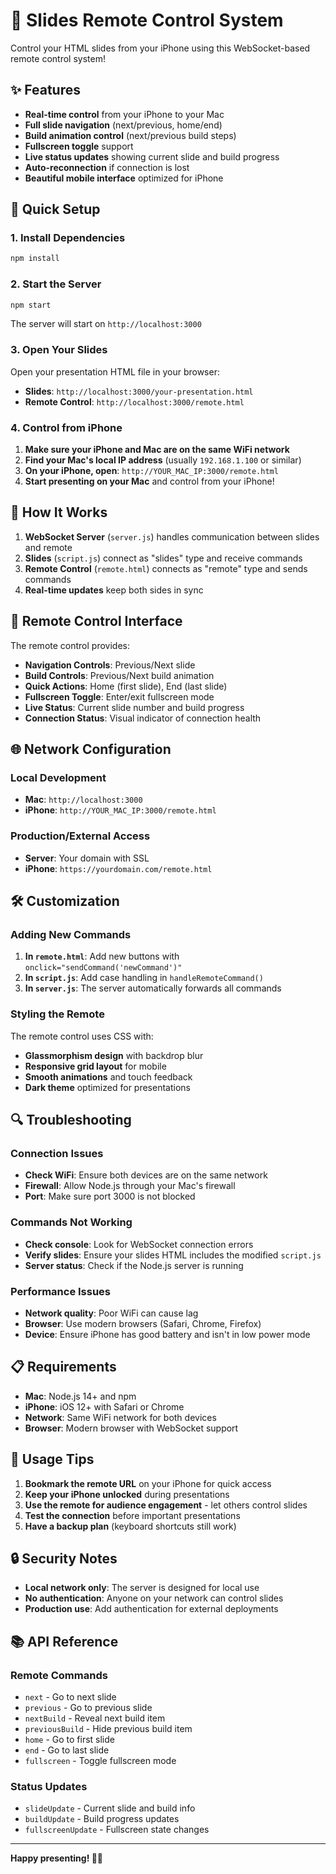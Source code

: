 # 🎯 Slides Remote Control System

Control your HTML slides from your iPhone using this WebSocket-based remote control system!

## ✨ Features

- **Real-time control** from your iPhone to your Mac
- **Full slide navigation** (next/previous, home/end)
- **Build animation control** (next/previous build steps)
- **Fullscreen toggle** support
- **Live status updates** showing current slide and build progress
- **Auto-reconnection** if connection is lost
- **Beautiful mobile interface** optimized for iPhone

## 🚀 Quick Setup

### 1. Install Dependencies

```bash
npm install
```

### 2. Start the Server

```bash
npm start
```

The server will start on `http://localhost:3000`

### 3. Open Your Slides

Open your presentation HTML file in your browser:
- **Slides**: `http://localhost:3000/your-presentation.html`
- **Remote Control**: `http://localhost:3000/remote.html`

### 4. Control from iPhone

1. **Make sure your iPhone and Mac are on the same WiFi network**
2. **Find your Mac's local IP address** (usually `192.168.1.100` or similar)
3. **On your iPhone, open**: `http://YOUR_MAC_IP:3000/remote.html`
4. **Start presenting on your Mac** and control from your iPhone!

## 🔧 How It Works

1. **WebSocket Server** (`server.js`) handles communication between slides and remote
2. **Slides** (`script.js`) connect as "slides" type and receive commands
3. **Remote Control** (`remote.html`) connects as "remote" type and sends commands
4. **Real-time updates** keep both sides in sync

## 📱 Remote Control Interface

The remote control provides:

- **Navigation Controls**: Previous/Next slide
- **Build Controls**: Previous/Next build animation
- **Quick Actions**: Home (first slide), End (last slide)
- **Fullscreen Toggle**: Enter/exit fullscreen mode
- **Live Status**: Current slide number and build progress
- **Connection Status**: Visual indicator of connection health

## 🌐 Network Configuration

### Local Development
- **Mac**: `http://localhost:3000`
- **iPhone**: `http://YOUR_MAC_IP:3000/remote.html`

### Production/External Access
- **Server**: Your domain with SSL
- **iPhone**: `https://yourdomain.com/remote.html`

## 🛠️ Customization

### Adding New Commands

1. **In `remote.html`**: Add new buttons with `onclick="sendCommand('newCommand')"`
2. **In `script.js`**: Add case handling in `handleRemoteCommand()`
3. **In `server.js`**: The server automatically forwards all commands

### Styling the Remote

The remote control uses CSS with:
- **Glassmorphism design** with backdrop blur
- **Responsive grid layout** for mobile
- **Smooth animations** and touch feedback
- **Dark theme** optimized for presentations

## 🔍 Troubleshooting

### Connection Issues
- **Check WiFi**: Ensure both devices are on the same network
- **Firewall**: Allow Node.js through your Mac's firewall
- **Port**: Make sure port 3000 is not blocked

### Commands Not Working
- **Check console**: Look for WebSocket connection errors
- **Verify slides**: Ensure your slides HTML includes the modified `script.js`
- **Server status**: Check if the Node.js server is running

### Performance Issues
- **Network quality**: Poor WiFi can cause lag
- **Browser**: Use modern browsers (Safari, Chrome, Firefox)
- **Device**: Ensure iPhone has good battery and isn't in low power mode

## 📋 Requirements

- **Mac**: Node.js 14+ and npm
- **iPhone**: iOS 12+ with Safari or Chrome
- **Network**: Same WiFi network for both devices
- **Browser**: Modern browser with WebSocket support

## 🎉 Usage Tips

1. **Bookmark the remote URL** on your iPhone for quick access
2. **Keep your iPhone unlocked** during presentations
3. **Use the remote for audience engagement** - let others control slides
4. **Test the connection** before important presentations
5. **Have a backup plan** (keyboard shortcuts still work)

## 🔒 Security Notes

- **Local network only**: The server is designed for local use
- **No authentication**: Anyone on your network can control slides
- **Production use**: Add authentication for external deployments

## 📚 API Reference

### Remote Commands
- `next` - Go to next slide
- `previous` - Go to previous slide
- `nextBuild` - Reveal next build item
- `previousBuild` - Hide previous build item
- `home` - Go to first slide
- `end` - Go to last slide
- `fullscreen` - Toggle fullscreen mode

### Status Updates
- `slideUpdate` - Current slide and build info
- `buildUpdate` - Build progress updates
- `fullscreenUpdate` - Fullscreen state changes

---

**Happy presenting! 🎤✨**
